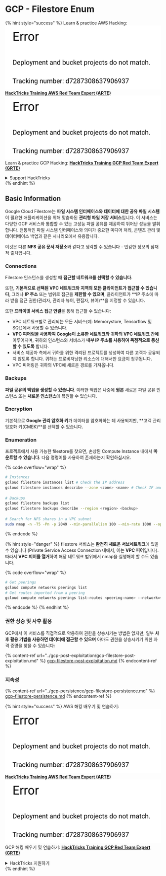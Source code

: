 # GCP - Filestore Enum

{% hint style="success" %}
Learn & practice AWS Hacking:<img src="../../../.gitbook/assets/image (1) (1).png" alt="" data-size="line">[**HackTricks Training AWS Red Team Expert (ARTE)**](https://training.hacktricks.xyz/courses/arte)<img src="../../../.gitbook/assets/image (1) (1).png" alt="" data-size="line">\
Learn & practice GCP Hacking: <img src="../../../.gitbook/assets/image (2).png" alt="" data-size="line">[**HackTricks Training GCP Red Team Expert (GRTE)**<img src="../../../.gitbook/assets/image (2).png" alt="" data-size="line">](https://training.hacktricks.xyz/courses/grte)

<details>

<summary>Support HackTricks</summary>

* Check the [**subscription plans**](https://github.com/sponsors/carlospolop)!
* **Join the** 💬 [**Discord group**](https://discord.gg/hRep4RUj7f) or the [**telegram group**](https://t.me/peass) or **follow** us on **Twitter** 🐦 [**@hacktricks\_live**](https://twitter.com/hacktricks\_live)**.**
* **Share hacking tricks by submitting PRs to the** [**HackTricks**](https://github.com/carlospolop/hacktricks) and [**HackTricks Cloud**](https://github.com/carlospolop/hacktricks-cloud) github repos.

</details>
{% endhint %}

## Basic Information

Google Cloud Filestore는 **파일 시스템 인터페이스와 데이터에 대한 공유 파일 시스템**이 필요한 애플리케이션을 위해 맞춤화된 **관리형 파일 저장 서비스**입니다. 이 서비스는 다양한 GCP 서비스와 통합할 수 있는 고성능 파일 공유를 제공하여 뛰어난 성능을 발휘합니다. 전통적인 파일 시스템 인터페이스와 의미가 중요한 미디어 처리, 콘텐츠 관리 및 데이터베이스 백업과 같은 시나리오에서 유용합니다.

이것은 다른 **NFS** **공유 문서 저장소**와 같다고 생각할 수 있습니다 - 민감한 정보의 잠재적 출처입니다.

### Connections

Filestore 인스턴스를 생성할 때 **접근할 네트워크를 선택할 수 있습니다**.

또한, **기본적으로 선택된 VPC 네트워크와 지역의 모든 클라이언트가 접근할 수 있습니다**, 그러나 **IP 주소** 또는 범위로 접근을 **제한할 수 있으며**, 클라이언트가 **IP 주소에 따라 받을 접근 권한(관리자, 관리자 뷰어, 편집자, 뷰어)**을 지정할 수 있습니다.

또한 **프라이빗 서비스 접근 연결**을 통해 접근할 수 있습니다:

* VPC 네트워크별로 관리되는 모든 서비스(예: Memorystore, Tensorflow 및 SQL)에서 사용할 수 있습니다.
* **VPC 피어링을 사용하여 Google이 소유한 네트워크와 귀하의 VPC 네트워크 간에** 이루어지며, 귀하의 인스턴스와 서비스가 **내부 IP 주소를 사용하여 독점적으로 통신할 수 있도록** 합니다.
* 서비스 제공자 측에서 귀하를 위한 격리된 프로젝트를 생성하여 다른 고객과 공유되지 않도록 합니다. 귀하는 프로비저닝한 리소스에 대해서만 요금이 청구됩니다.
* VPC 피어링은 귀하의 VPC에 새로운 경로를 가져옵니다.

### Backups

**파일 공유의 백업을 생성할 수 있습니다**. 이러한 백업은 나중에 **원본** 새로운 파일 공유 인스턴스 또는 **새로운 인스턴스**에 복원할 수 있습니다.

### Encryption

기본적으로 **Google 관리 암호화 키**가 데이터를 암호화하는 데 사용되지만, **고객 관리 암호화 키(CMEK)**를 선택할 수 있습니다.

### Enumeration

프로젝트에서 사용 가능한 filestore를 찾으면, 손상된 Compute Instance 내에서 **마운트할 수 있습니다**. 다음 명령어를 사용하여 존재하는지 확인하십시오.

{% code overflow="wrap" %}
```bash
# Instances
gcloud filestore instances list # Check the IP address
gcloud filestore instances describe --zone <zone> <name> # Check IP and access restrictions

# Backups
gcloud filestore backups list
gcloud filestore backups describe --region <region> <backup>

# Search for NFS shares in a VPC subnet
sudo nmap -n -T5 -Pn -p 2049 --min-parallelism 100 --min-rate 1000 --open 10.99.160.2/20
```
{% endcode %}

{% hint style="danger" %}
filestore 서비스는 **완전히 새로운 서브네트워크**에 있을 수 있습니다 (Private Service Access Connection 내에서, 이는 **VPC 피어**입니다).\
따라서 **VPC 피어를 열거**하여 해당 네트워크 범위에서 nmap을 실행해야 할 수도 있습니다.

{% code overflow="wrap" %}
```bash
# Get peerings
gcloud compute networks peerings list
# Get routes imported from a peering
gcloud compute networks peerings list-routes <peering-name> --network=<network-name> --region=<region> --direction=INCOMING
```
{% endcode %}
{% endhint %}

### 권한 상승 및 사후 활용

GCP에서 이 서비스를 직접적으로 악용하여 권한을 상승시키는 방법은 없지만, 일부 **사후 활용 기법을 사용하면 데이터에 접근할 수 있으며** 아마도 권한을 상승시키기 위한 자격 증명을 찾을 수 있습니다:

{% content-ref url="../gcp-post-exploitation/gcp-filestore-post-exploitation.md" %}
[gcp-filestore-post-exploitation.md](../gcp-post-exploitation/gcp-filestore-post-exploitation.md)
{% endcontent-ref %}

### 지속성

{% content-ref url="../gcp-persistence/gcp-filestore-persistence.md" %}
[gcp-filestore-persistence.md](../gcp-persistence/gcp-filestore-persistence.md)
{% endcontent-ref %}

{% hint style="success" %}
AWS 해킹 배우기 및 연습하기:<img src="../../../.gitbook/assets/image (1) (1).png" alt="" data-size="line">[**HackTricks Training AWS Red Team Expert (ARTE)**](https://training.hacktricks.xyz/courses/arte)<img src="../../../.gitbook/assets/image (1) (1).png" alt="" data-size="line">\
GCP 해킹 배우기 및 연습하기: <img src="../../../.gitbook/assets/image (2).png" alt="" data-size="line">[**HackTricks Training GCP Red Team Expert (GRTE)**<img src="../../../.gitbook/assets/image (2).png" alt="" data-size="line">](https://training.hacktricks.xyz/courses/grte)

<details>

<summary>HackTricks 지원하기</summary>

* [**구독 계획**](https://github.com/sponsors/carlospolop) 확인하기!
* **💬 [**Discord 그룹**](https://discord.gg/hRep4RUj7f) 또는 [**텔레그램 그룹**](https://t.me/peass)에 참여하거나 **Twitter** 🐦 [**@hacktricks\_live**](https://twitter.com/hacktricks\_live)**를 팔로우하세요.**
* **[**HackTricks**](https://github.com/carlospolop/hacktricks) 및 [**HackTricks Cloud**](https://github.com/carlospolop/hacktricks-cloud) 깃허브 리포지토리에 PR을 제출하여 해킹 기법을 공유하세요.**

</details>
{% endhint %}
